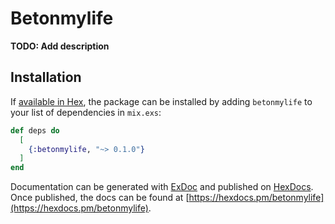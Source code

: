 # Betonmylife

**TODO: Add description**

## Installation

If [available in Hex](https://hex.pm/docs/publish), the package can be installed
by adding `betonmylife` to your list of dependencies in `mix.exs`:

```elixir
def deps do
  [
    {:betonmylife, "~> 0.1.0"}
  ]
end
```

Documentation can be generated with [ExDoc](https://github.com/elixir-lang/ex_doc)
and published on [HexDocs](https://hexdocs.pm). Once published, the docs can
be found at [https://hexdocs.pm/betonmylife](https://hexdocs.pm/betonmylife).

